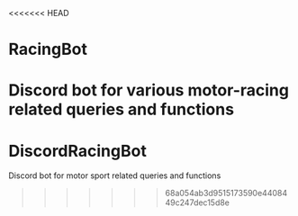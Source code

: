 <<<<<<< HEAD
# RacingBot
Discord bot for various motor-racing related queries and functions
=======
# DiscordRacingBot
Discord bot for motor sport related queries and functions
>>>>>>> 68a054ab3d9515173590e4408449c247dec15d8e
